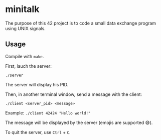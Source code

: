 # minitalk
The purpose of this 42 project is to code a small data exchange program using UNIX signals.

## Usage
Compile with `make`.

First, lauch the server:
```
./server
```
The server will display his PID.

Then, in another terminal window, send a message with the client:
```
./client <server_pid> <message>
```
Example: `./client 42424 "Hello world!"`

The message will be displayed by the server (emojis are supported 😅).

To quit the server, use `Ctrl` + `C`.
